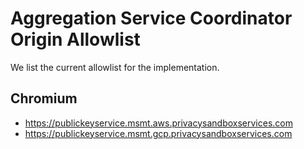 # Aggregation Service Coordinator Origin Allowlist

We list the current allowlist for the implementation.

## Chromium
* https://publickeyservice.msmt.aws.privacysandboxservices.com
* https://publickeyservice.msmt.gcp.privacysandboxservices.com
